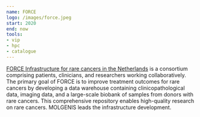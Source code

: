 ```yaml
---
name: FORCE
logo: /images/force.jpeg
start: 2020
end: now
tools:
- vip
- hpc
- catalogue
---
```


[FORCE Infrastructure for rare cancers in the Netherlands](https://www.ikdoemeemetforce.nl/over-ons/) is a consortium comprising patients, clinicians, and researchers working collaboratively.
The primary goal of FORCE is to improve treatment outcomes for rare cancers by developing a data warehouse containing clinicopathological data, imaging data,
and a large-scale biobank of samples from donors with rare cancers. This comprehensive repository enables high-quality research on rare cancers. MOLGENIS 
leads the infrastructure development.